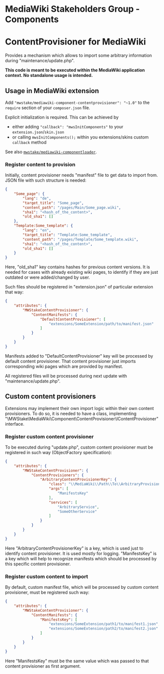 # MediaWiki Stakeholders Group - Components
# ContentProvisioner for MediaWiki

Provides a mechanism which allows to import some arbitrary information during "maintenance/update.php".

**This code is meant to be executed within the MediaWiki application context. No standalone usage is intended.**

## Usage in MediaWiki extension

Add `"mwstake/mediawiki-component-contentprovisioner": "~1.0"` to the `require` section of your `composer.json` file.

Explicit initialization is required. This can be achieved by
- either adding `"callback": "mwsInitComponents"` to your `extension.json`/`skin.json`
- or calling `mwsInitComponents();` within you extensions/skins custom `callback` method

See also [`mwstake/mediawiki-componentloader`](https://github.com/hallowelt/mwstake-mediawiki-componentloader).

### Register content to provision

Initially, content provisioner needs "manifest" file to get data to import from.
JSON file with such structure is needed:
```JSON
{
	"Some_page": {
		"lang": "de",
		"target_title": "Some_page",
		"content_path": "/pages/Main/Some_page.wiki",
		"sha1": "<hash_of_the_content>",
		"old_sha1": []
	},
	"Template:Some_template": {
		"lang": "en",
		"target_title": "Template:Some_template",
		"content_path": "/pages/Template/Some_template.wiki",
		"sha1": "<hash_of_the_content>",
		"old_sha1": []
	}
}
```

Here, "old_sha1" key contains hashes for previous content versions.
It is needed for cases with already existing wiki pages, to identify if they are just outdated or were added/changed by user.


Such files should be registered in "extension.json" of particular extension that way:
```json
{
	"attributes": {
		"MWStakeContentProvisioner": {
			"ContentManifests": {
				"DefaultContentProvisioner": [
					"extensions/SomeExtension/path/to/manifest.json"
				]
			}
		}
	}
}
```
Manifests added to "DefaultContentProvisioner" key will be processed by default content provisioner.
That content provisioner just imports corresponding wiki pages which are provided by manifest.

All registered files will be processed during next update with "maintenance/update.php".

## Custom content provisioners

Extensions may implement their own import logic within their own content provisioners.
To do so, it is needed to have a class, implementing "\MWStake\MediaWiki\Component\ContentProvisioner\IContentProvisioner" interface.

### Register custom content provisioner

To be executed during "update.php", custom content provisioner must be registered in such way (ObjectFactory specification):
```json
{
	"attributes": {
		"MWStakeContentProvisioner": {
			"ContentProvisioners": {
				"ArbitraryContentProvisionerKey": {
					"class": "\\MediaWiki\\Path\\To\\ArbitraryProvisioner",
					"args": [
						"ManifestsKey"
					],
					"services": [
						"ArbitraryService",
						"SomeOtherService"
					]
				}
			}
		}
	}
}
```
Here "ArbitraryContentProvisionerKey" is a key, which is used just to identify content provisioner. It is used mostly for logging.
"ManifestsKey" is a key which will help to recognize manifests which should be processed by this specific content provisioner.


### Register custom content to import

By default, custom manifest file, which will be processed by custom content provisioner, must be registered such way:
```json
{
	"attributes": {
		"MWStakeContentProvisioner": {
			"ContentManifests": {
				"ManifestsKey": [
					"extensions/SomeExtension/path1/to/manifest1.json",
					"extensions/SomeExtension/path2/to/manifest2.json"
				]
			}
		}
	}
}
```
Here "ManifestsKey" must be the same value which was passed to that content provisioner as first argument.